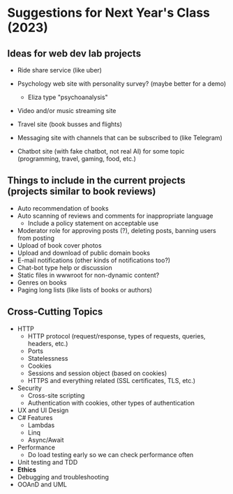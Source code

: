 # Suggestions for Next Year's Class (2023)

## Ideas for web dev lab projects

- Ride share service (like uber)

- Psychology web site with personality survey? (maybe better for a demo)
  - Eliza type "psychoanalysis"

- Video and/or music streaming site

- Travel site (book busses and flights)

- Messaging site with channels that can be subscribed to (like Telegram)
- Chatbot site (with fake chatbot, not real AI) for some topic (programming, travel, gaming, food, etc.)



## Things to include in the current projects (projects similar to book reviews)

- Auto recommendation of books
- Auto scanning of reviews and comments for inappropriate language
  - Include a policy statement on acceptable use
- Moderator role for approving posts (?), deleting posts, banning users from posting
- Upload of book cover photos
- Upload and download of public domain books
- E-mail notifications (other kinds of notifications too?)
- Chat-bot type help or discussion
- Static files in wwwroot for non-dynamic content?
- Genres on books
- Paging long lists (like lists of books or authors)



## Cross-Cutting Topics

- HTTP
  - HTTP protocol (request/response, types of requests, queries, headers, etc.)
  - Ports
  - Statelessness
  - Cookies
  - Sessions and session object (based on cookies)
  - HTTPS and everything related (SSL certificates, TLS, etc.)
- Security
  - Cross-site scripting
  - Authentication with cookies, other types of authentication
- UX and UI Design
- C# Features
  - Lambdas
  - Linq
  - Async/Await
- Performance
  - Do load testing early so we can check performance often
- Unit testing and TDD
- **Ethics**
- Debugging and troubleshooting
- OOAnD and UML

